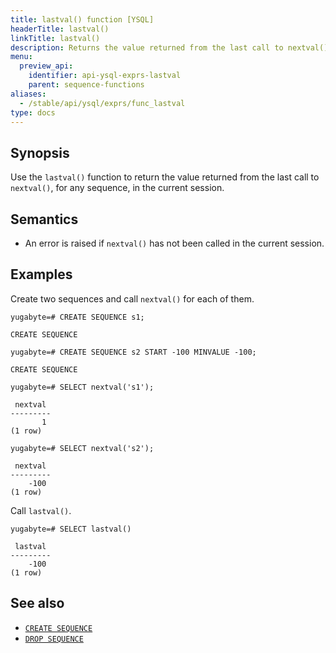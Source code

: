 ```yaml
---
title: lastval() function [YSQL]
headerTitle: lastval()
linkTitle: lastval()
description: Returns the value returned from the last call to nextval(), for any sequence, in the current session.
menu:
  preview_api:
    identifier: api-ysql-exprs-lastval
    parent: sequence-functions
aliases:
  - /stable/api/ysql/exprs/func_lastval
type: docs
---
```


## Synopsis

Use the `lastval()` function to return the value returned from the last call to `nextval()`, for any sequence, in the current session.

## Semantics

- An error is raised if `nextval()` has not been called in the current session.

## Examples

Create two sequences and call `nextval()` for each of them.

```plpgsql
yugabyte=# CREATE SEQUENCE s1;
```

```output
CREATE SEQUENCE
```

```plpgsql
yugabyte=# CREATE SEQUENCE s2 START -100 MINVALUE -100;
```

```output
CREATE SEQUENCE
```

```plpgsql
yugabyte=# SELECT nextval('s1');
```

```output
 nextval
---------
       1
(1 row)
```

```plpgsql
yugabyte=# SELECT nextval('s2');
```

```output
 nextval
---------
    -100
(1 row)
```

Call `lastval()`.

```plpgsql
yugabyte=# SELECT lastval()
```

```output
 lastval
---------
    -100
(1 row)

```

## See also

- [`CREATE SEQUENCE`](../../../the-sql-language/statements/ddl_create_sequence)
- [`DROP SEQUENCE`](../../../the-sql-language/statements/ddl_drop_sequence)
